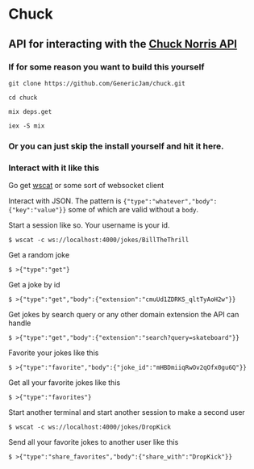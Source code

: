 # Chuck

## API for interacting with the [Chuck Norris API](https://api.chucknorris.io/)

### If for some reason you want to build this yourself

`git clone https://github.com/GenericJam/chuck.git`

`cd chuck`

`mix deps.get`

`iex -S mix`

### Or you can just skip the install yourself and hit it here.

### Interact with it like this
Go get [wscat](https://github.com/websockets/wscat) or some sort of websocket client

Interact with JSON. The pattern is `{"type":"whatever","body":{"key":"value"}}` some of which are valid without a `body`.

Start a session like so. Your username is your id.

`$ wscat -c ws://localhost:4000/jokes/BillTheThrill`

Get a random joke

`$ >{"type":"get"}`

Get a joke by id

`$ >{"type":"get","body":{"extension":"cmuUd1ZDRKS_qltTyAoH2w"}}`

Get jokes by search query or any other domain extension the API can handle

`$ >{"type":"get","body":{"extension":"search?query=skateboard"}}`

Favorite your jokes like this

`$ >{"type":"favorite","body":{"joke_id":"mHBDmiiqRwOv2qOfx0gu6Q"}}`

Get all your favorite jokes like this

`$ >{"type":"favorites"}`

Start another terminal and start another session to make a second user

`$ wscat -c ws://localhost:4000/jokes/DropKick`

Send all your favorite jokes to another user like this

`$ >{"type":"share_favorites","body":{"share_with":"DropKick"}}`
